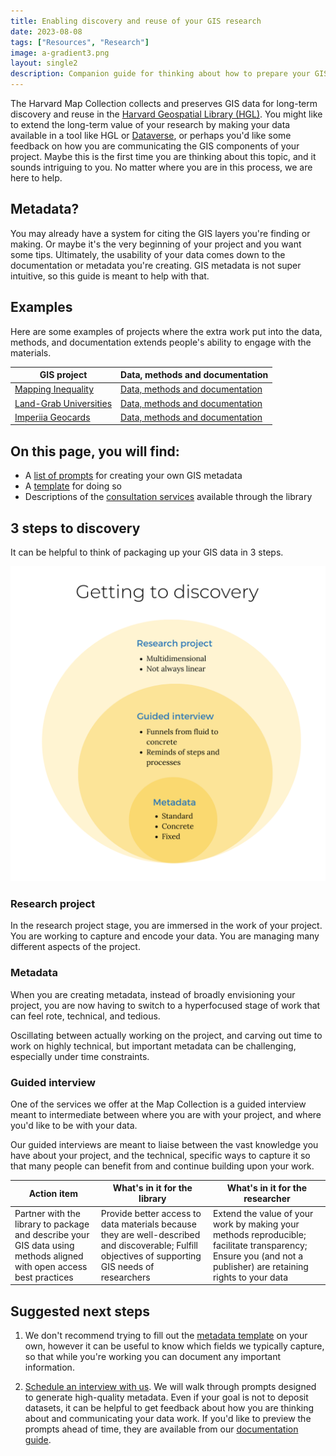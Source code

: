 ```yaml
---
title: Enabling discovery and reuse of your GIS research
date: 2023-08-08
tags: ["Resources", "Research"]
image: a-gradient3.png
layout: single2
description: Companion guide for thinking about how to prepare your GIS data for discovery and reuse.
---
```


<style>
.blog-content img{
    max-height:50rem;
}
</style>


The Harvard Map Collection collects and preserves GIS data for long-term discovery and reuse in the [Harvard Geospatial Library (HGL)](https://library.harvard.edu/services-tools/harvard-geospatial-library). You might like to extend the long-term value of your research by making your data available in a tool like HGL or [Dataverse](https://dataverse.harvard.edu/), or perhaps you'd like some feedback on how you are communicating the GIS components of your project. Maybe this is the first time you are thinking about this topic, and it sounds intriguing to you. No matter where you are in this process, we are here to help.

## Metadata?

You may already have a system for citing the GIS layers you're finding or making. Or maybe it's the very beginning of your project and you want some tips. Ultimately, the usability of your data comes down to the documentation or metadata you're creating. GIS metadata is not super intuitive, so this guide is meant to help with that.

## Examples

Here are some examples of projects where the extra work put into the data, methods, and documentation extends people's ability to engage with the materials.

| GIS project | Data, methods and documentation | 
| --- | --- | 
| <a href="https://dsl.richmond.edu/panorama/redlining/#loc=5/39.1/-94.58">Mapping Inequality</a> |<a href="https://dsl.richmond.edu/panorama/redlining/#loc=5/39.1/-94.58&text=downloads">Data, methods and documentation </a>| 
| <a href="https://www.landgrabu.org/">Land-Grab Universities</a> | <a href="https://github.com/HCN-Digital-Projects/landgrabu-data">Data, methods and documentation </a> |
| <a href="https://scalar.fas.harvard.edu/imperiia/card-sorts?path=the-playing-cards">Imperiia Geocards</a> | <a href="https://github.com/HarvardMapCollection/geocards-placeholder">Data, methods and documentation </a>|


## On this page, you will find:
- A [list of prompts](https://mapping.share.library.harvard.edu/resources/researchers-handbook/prompts/) for creating your own GIS metadata
- A <a href="media/FGDC-Metadata-Template.xlsx" download="FGDC-Metadata-Template.xlsx">template</a> for doing so
- Descriptions of the [consultation services](#guided-interview) available through the library

## 3 steps to discovery

It can be helpful to think of packaging up your GIS data in 3 steps.


![Infographic showing three tiers of information abstraction](media/getting-to-discovery.png)

### Research project

In the research project stage, you are immersed in the work of your project. You are working to capture and encode your data. You are managing many different aspects of the project.


### Metadata

When you are creating metadata, instead of broadly envisioning your project, you are now having to switch to a hyperfocused stage of work that can feel rote, technical, and tedious. 

Oscillating between actually working on the project, and carving out time to work on highly technical, but important metadata can be challenging, especially under time constraints. 

### Guided interview

One of the services we offer at the Map Collection is a guided interview meant to intermediate between where you are with your project, and where you'd like to be with your data. 

Our guided interviews are meant to liaise between the vast knowledge you have about your project, and the technical, specific ways to capture it so that many people can benefit from and continue building upon your work.

| Action item | What's in it for the library | What's in it for the researcher |
| --- | --- | --- |
| Partner with the library to package and describe your GIS data using methods aligned with open access best practices | Provide better access to data materials because they are well-described and discoverable; Fulfill objectives of supporting GIS needs of researchers | Extend the value of your work by making your methods reproducible; facilitate transparency; Ensure you (and not a publisher) are retaining rights to your data |



## Suggested next steps

1. We don't recommend trying to fill out the <a href="media/FGDC-Metadata-Template.xlsx" download="FGDC-Metadata-Template.xlsx">metadata template</a>  on your own, however it can be useful to know which fields we typically capture, so that while you're working you can document any important information. 

2. [Schedule an interview with us](https://library.harvard.edu/libraries/harvard-map-collection). We will walk through prompts designed to generate high-quality metadata. Even if your goal is not to deposit datasets, it can be helpful to get feedback about how you are thinking about and communicating your data work. If you'd like to preview the prompts ahead of time, they are available from our [documentation guide](https://mapping.share.library.harvard.edu/resources/researchers-handbook/prompts/).







